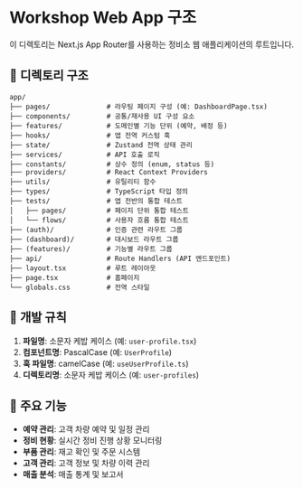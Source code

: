# Workshop Web App 구조

이 디렉토리는 Next.js App Router를 사용하는 정비소 웹 애플리케이션의 루트입니다.

## 📁 디렉토리 구조

```
app/
├── pages/              # 라우팅 페이지 구성 (예: DashboardPage.tsx)
├── components/         # 공통/재사용 UI 구성 요소
├── features/           # 도메인별 기능 단위 (예약, 배정 등)
├── hooks/              # 앱 전역 커스텀 훅
├── state/              # Zustand 전역 상태 관리
├── services/           # API 호출 로직
├── constants/          # 상수 정의 (enum, status 등)
├── providers/          # React Context Providers
├── utils/              # 유틸리티 함수
├── types/              # TypeScript 타입 정의
├── tests/              # 앱 전반의 통합 테스트
│   ├── pages/          # 페이지 단위 통합 테스트
│   └── flows/          # 사용자 흐름 통합 테스트
├── (auth)/             # 인증 관련 라우트 그룹
├── (dashboard)/        # 대시보드 라우트 그룹
├── (features)/         # 기능별 라우트 그룹
├── api/                # Route Handlers (API 엔드포인트)
├── layout.tsx          # 루트 레이아웃
├── page.tsx            # 홈페이지
└── globals.css         # 전역 스타일

```

## 🔧 개발 규칙

1. **파일명**: 소문자 케밥 케이스 (예: `user-profile.tsx`)
2. **컴포넌트명**: PascalCase (예: `UserProfile`)
3. **훅 파일명**: camelCase (예: `useUserProfile.ts`)
4. **디렉토리명**: 소문자 케밥 케이스 (예: `user-profiles`)

## 📝 주요 기능

- **예약 관리**: 고객 차량 예약 및 일정 관리
- **정비 현황**: 실시간 정비 진행 상황 모니터링
- **부품 관리**: 재고 확인 및 주문 시스템
- **고객 관리**: 고객 정보 및 차량 이력 관리
- **매출 분석**: 매출 통계 및 보고서
